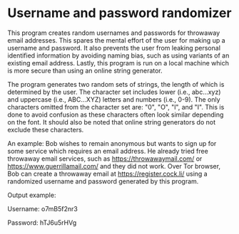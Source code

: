 # Username and password randomizer
This program creates random usernames and passwords for throwaway email addresses. This spares the mental effort of
the user for making up a username and password. It also prevents the user from leaking personal identified information
by avoiding naming bias, such as using variants of an existing email address. Lastly, this program is run on a local
machine which is more secure than using an online string generator.

The program generates two random sets of strings, the length of which is determined by the user. The character set
includes lower (i.e., abc...xyz) and uppercase (i.e., ABC...XYZ) letters and numbers (i.e., 0-9). The only characters
omitted from the character set are: "0", "O", "l", and "I". This is done to avoid confusion as these characters often
look similar depending on the font. It should also be noted that online string generators do not exclude these
characters.

An example: Bob wishes to remain anonymous but wants to sign up for some service which requires an email address. He
already tried free throwaway email services, such as https://throwawaymail.com/ or https://www.guerrillamail.com/ and
they did not work. Over Tor browser, Bob can create a throwaway email at https://register.cock.li/ using a randomized
username and password generated by this program.

Output example:

Username: o7mB5f2nr3

Password: hTJ6u5rHVg
